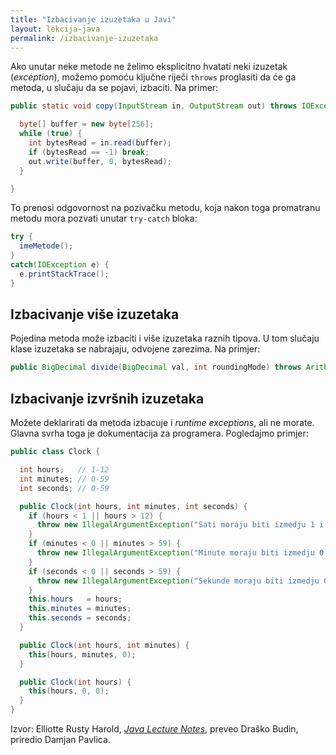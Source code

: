 ```yaml
---
title: "Izbacivanje izuzetaka u Javi"
layout: lekcija-java
permalink: /izbacivanje-izuzetaka
---
```


Ako unutar neke metode ne želimo eksplicitno hvatati neki izuzetak (*exception*), možemo pomoću ključne riječi `throws` proglasiti da će ga metoda, u slučaju da se pojavi, izbaciti. Na primer:

```java
public static void copy(InputStream in, OutputStream out) throws IOException {

  byte[] buffer = new byte[256];
  while (true) {
    int bytesRead = in.read(buffer);
    if (bytesRead == -1) break;
    out.write(buffer, 0, bytesRead);
  }

}
```

To prenosi odgovornost na pozivačku metodu, koja nakon toga promatranu metodu mora pozvati unutar `try-catch` bloka:

```java
try {
  imeMetode();
}
catch(IOException e) {
  e.printStackTrace();
}
```

## Izbacivanje više izuzetaka

Pojedina metoda može izbaciti i više izuzetaka raznih tipova. U tom slučaju klase izuzetaka se nabrajaju, odvojene zarezima. Na primjer:

```java
public BigDecimal divide(BigDecimal val, int roundingMode) throws ArithmeticException, IllegalArgumentException
```

## Izbacivanje izvršnih izuzetaka

Možete deklarirati da metoda izbacuje i *runtime exceptions*, ali ne morate. Glavna svrha toga je dokumentacija za programera. Pogledajmo primjer:

```java
public class Clock {

  int hours;   // 1-12
  int minutes; // 0-59
  int seconds; // 0-59

  public Clock(int hours, int minutes, int seconds) {
    if (hours < 1 || hours > 12) {
      throw new IllegalArgumentException("Sati moraju biti izmedju 1 i 12");
    }
    if (minutes < 0 || minutes > 59) {
      throw new IllegalArgumentException("Minute moraju biti izmedju 0 i 59");
    }
    if (seconds < 0 || seconds > 59) {
      throw new IllegalArgumentException("Sekunde moraju biti izmedju 0 i 59");
    }
    this.hours   = hours;
    this.minutes = minutes;
    this.seconds = seconds;
  }

  public Clock(int hours, int minutes) {
    this(hours, minutes, 0);
  }

  public Clock(int hours) {
    this(hours, 0, 0);
  }
}
```

Izvor: Elliotte Rusty Harold, *[Java Lecture Notes](//www.cafeaulait.org/course/index.html)*, preveo Draško Budin, priredio Damjan Pavlica.
